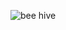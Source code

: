![bee hive](https://github.com/Badrulamin-my/Hive-grid/assets/102642059/49098d41-0c9b-4aa2-8092-869c28301a00)
